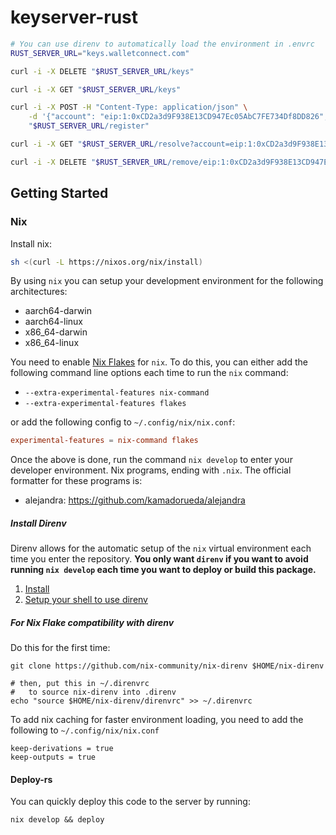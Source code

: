 # keyserver-rust

```sh
# You can use direnv to automatically load the environment in .envrc
RUST_SERVER_URL="keys.walletconnect.com"

curl -i -X DELETE "$RUST_SERVER_URL/keys"

curl -i -X GET "$RUST_SERVER_URL/keys"

curl -i -X POST -H "Content-Type: application/json" \
    -d '{"account": "eip:1:0xCD2a3d9F938E13CD947Ec05AbC7FE734Df8DD826", "publicKey": "2d573da1d2b8dbe3dcdb6ce7de47ce44b18fb8ec5ddc9d3f412ab4a718fff93c"}' \
    "$RUST_SERVER_URL/register"

curl -i -X GET "$RUST_SERVER_URL/resolve?account=eip:1:0xCD2a3d9F938E13CD947Ec05AbC7FE734Df8DD826"

curl -i -X DELETE "$RUST_SERVER_URL/remove/eip:1:0xCD2a3d9F938E13CD947Ec05AbC7FE734Df8DD826"
```

## Getting Started

### Nix

Install nix:

```bash
sh <(curl -L https://nixos.org/nix/install)

```

By using `nix` you can setup your development environment for the following architectures:

- aarch64-darwin
- aarch64-linux
- x86_64-darwin
- x86_64-linux

You need to enable [Nix Flakes](https://nixos.wiki/wiki/Flakes) for `nix`. To do this,
you can either add the following command line options each time to run the `nix` command:

- `--extra-experimental-features nix-command`
- `--extra-experimental-features flakes`

or add the following config to `~/.config/nix/nix.conf`:

```conf
experimental-features = nix-command flakes
```

Once the above is done, run the command `nix develop` to enter your developer environment.
Nix programs, ending with `.nix`. The official formatter for these programs is:

- alejandra: https://github.com/kamadorueda/alejandra

##### Install Direnv

Direnv allows for the automatic setup of the `nix` virtual environment each time you enter
the repository. **You only want `direnv` if you want to avoid running `nix develop` each time you want to deploy or build this package.**

1. [Install](https://direnv.net/docs/installation.html)
2. [Setup your shell to use direnv](https://direnv.net/docs/hook.html)

##### For Nix Flake compatibility with direnv

Do this for the first time:

```
git clone https://github.com/nix-community/nix-direnv $HOME/nix-direnv

# then, put this in ~/.direnvrc
#   to source nix-direnv into .direnv
echo "source $HOME/nix-direnv/direnvrc" >> ~/.direnvrc
```

To add nix caching for faster environment loading, you need to add the
following to `~/.config/nix/nix.conf`

```
keep-derivations = true
keep-outputs = true
```

#### Deploy-rs

You can quickly deploy this code to the server by running:

`nix develop && deploy`
